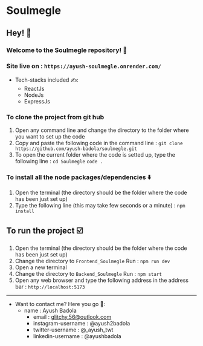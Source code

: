 # Soulmegle
## Hey! 👋
### Welcome to the Soulmegle repository! 🙏
### Site live on : `https://ayush-soulmegle.onrender.com/`
* Tech-stacks included ✍: 
	* ReactJs
	* NodeJs
 	* ExpressJs
### To clone the project from git hub 
1. Open any command line and change the directory to the folder where you want to set up the code
2. Copy and paste the following code in the command line :
   `git clone https://github.com/ayush-badola/soulmegle.git`
3. To open the current folder where the code is setted up, type the following line :
   `cd Soulmegle`
   `code .`
### To install all the node packages/dependencies :arrow_down:
1. Open the terminal (the directory should be the folder where the code has been just set up)
2. Type the following line (this may take few seconds or a minute) :
	`npm install`
## To run the project :ballot_box_with_check:
1. Open the terminal (the directory should be the folder where the code has been just set up)
2. Change the directory to `Frontend_Soulmegle`
   Run : `npm run dev`
4. Open a new terminal
5. Change the directory to `Backend_Soulmegle`
   Run : `npm start`
6. Open any web browser and type the following address in the address bar :
	`http://localhost:5173`

----
* Want to contact me? Here you go 📱:
	* name : Ayush Badola
  		* email : glitchy.56@outlook.com
  		* instagram-username : @ayush2badola
  		* twitter-username : @_ayush_twt
  		* linkedin-username : @ayushbadola
